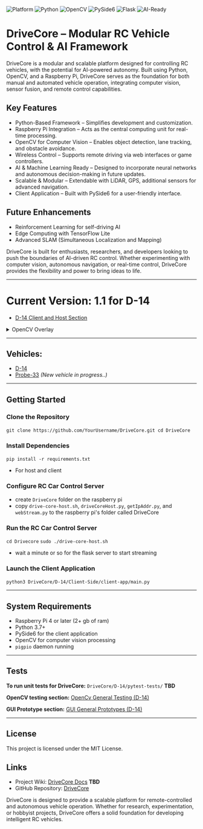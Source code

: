 ![Platform](https://img.shields.io/badge/Platform-Raspberry%20Pi-blue)
![Python](https://img.shields.io/badge/Python-3.7%2B-blue)
![OpenCV](https://img.shields.io/badge/OpenCV-Computer%20Vision-green)
![PySide6](https://img.shields.io/badge/GUI-PySide6-orange)
![Flask](https://img.shields.io/badge/Web-Flask-red)
![AI-Ready](https://img.shields.io/badge/AI-Ready-yellow)

# DriveCore – Modular RC Vehicle Control & AI Framework

DriveCore is a modular and scalable platform designed for controlling RC vehicles, with the potential for AI-powered autonomy. Built using Python, OpenCV, and a Raspberry Pi, DriveCore serves as the foundation for both manual and automated vehicle operation, integrating computer vision, sensor fusion, and remote control capabilities.

## Key Features

- Python-Based Framework – Simplifies development and customization.
- Raspberry Pi Integration – Acts as the central computing unit for real-time processing.
- OpenCV for Computer Vision – Enables object detection, lane tracking, and obstacle avoidance.
- Wireless Control – Supports remote driving via web interfaces or game controllers.
- AI & Machine Learning Ready – Designed to incorporate neural networks and autonomous decision-making in future updates.
- Scalable & Modular – Extendable with LiDAR, GPS, additional sensors for advanced navigation.
- Client Application – Built with PySide6 for a user-friendly interface.

## Future Enhancements

- Reinforcement Learning for self-driving AI
- Edge Computing with TensorFlow Lite
- Advanced SLAM (Simultaneous Localization and Mapping)

DriveCore is built for enthusiasts, researchers, and developers looking to push the boundaries of AI-driven RC control. Whether experimenting with computer vision, autonomous navigation, or real-time control, DriveCore provides the flexibility and power to bring ideas to life.

---

# Current Version: 1.1 for D-14

- [D-14 Client and Host Section](D-14/README.md)

<details>

<summary>OpenCV Overlay</summary>

![Settings Page Ver 1.1](D-14/Diagrams-Concepts/Ver-1-1/CvOverlayV1-1.png)

</details>

---

## Vehicles:

- [D-14](D-14/README.md)
- [Probe-33](Probe-33/README.md) *(New vehicle in progress..)*

---

## Getting Started

### Clone the Repository
`git clone https://github.com/YourUsername/DriveCore.git cd DriveCore`


### Install Dependencies
`pip install -r requirements.txt`
- For host and client


### Configure RC Car Control Server
- create `DriveCore` folder on the raspberry pi
- copy `drive-core-host.sh`, `driveCoreHost.py`, `getIpAddr.py`, and `webStream.py` to the raspberry pi's folder called DriveCore

### Run the RC Car Control Server
`cd Drivecore`
`sudo ./drive-core-host.sh`
- wait a minute or so for the flask server to start streaming

### Launch the Client Application
`python3 DriveCore/D-14/Client-Side/client-app/main.py`

---

## System Requirements

- Raspberry Pi 4 or later (2+ gb of ram)
- Python 3.7+
- PySide6 for the client application
- OpenCV for computer vision processing
- `pigpio` daemon running

---

## Tests

**To run unit tests for DriveCore:**
`DriveCore/D-14/pytest-tests/`  **TBD**

**OpenCV testing section:**
[OpenCv General Testing (D-14)](D-14/Client-Side/openCV-testing/README.md)

**GUI Prototype section:**
[GUI General Prototypes (D-14)](D-14/Client-Side/ui-prototypes/README.md)

---

## License

This project is licensed under the MIT License.

## Links

- Project Wiki: [DriveCore Docs](https://github.com/HalfasleepDev/DriveCore/wiki) **TBD**
- GitHub Repository: [DriveCore](https://github.com/HalfasleepDev/DriveCore)

DriveCore is designed to provide a scalable platform for remote-controlled and autonomous vehicle operation. Whether for research, experimentation, or hobbyist projects, DriveCore offers a solid foundation for developing intelligent RC vehicles.